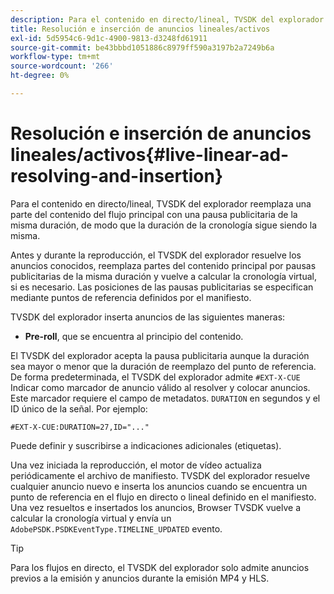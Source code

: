```yaml
---
description: Para el contenido en directo/lineal, TVSDK del explorador reemplaza una parte del contenido del flujo principal con una pausa publicitaria de la misma duración, de modo que la duración de la cronología sigue siendo la misma.
title: Resolución e inserción de anuncios lineales/activos
exl-id: 5d5954c6-9d1c-4900-9813-d3248fd61911
source-git-commit: be43bbbd1051886c8979ff590a3197b2a7249b6a
workflow-type: tm+mt
source-wordcount: '266'
ht-degree: 0%

---
```


# Resolución e inserción de anuncios lineales/activos{#live-linear-ad-resolving-and-insertion}

Para el contenido en directo/lineal, TVSDK del explorador reemplaza una parte del contenido del flujo principal con una pausa publicitaria de la misma duración, de modo que la duración de la cronología sigue siendo la misma.

Antes y durante la reproducción, el TVSDK del explorador resuelve los anuncios conocidos, reemplaza partes del contenido principal por pausas publicitarias de la misma duración y vuelve a calcular la cronología virtual, si es necesario. Las posiciones de las pausas publicitarias se especifican mediante puntos de referencia definidos por el manifiesto.

TVSDK del explorador inserta anuncios de las siguientes maneras:

* **Pre-roll**, que se encuentra al principio del contenido.

El TVSDK del explorador acepta la pausa publicitaria aunque la duración sea mayor o menor que la duración de reemplazo del punto de referencia. De forma predeterminada, el TVSDK del explorador admite `#EXT-X-CUE` Indicar como marcador de anuncio válido al resolver y colocar anuncios. Este marcador requiere el campo de metadatos. `DURATION` en segundos y el ID único de la señal. Por ejemplo:

```
#EXT-X-CUE:DURATION=27,ID="..."
```

Puede definir y suscribirse a indicaciones adicionales (etiquetas).

Una vez iniciada la reproducción, el motor de vídeo actualiza periódicamente el archivo de manifiesto. TVSDK del explorador resuelve cualquier anuncio nuevo e inserta los anuncios cuando se encuentra un punto de referencia en el flujo en directo o lineal definido en el manifiesto. Una vez resueltos e insertados los anuncios, Browser TVSDK vuelve a calcular la cronología virtual y envía un `AdobePSDK.PSDKEventType.TIMELINE_UPDATED` evento.

>[!TIP]
>
>Para los flujos en directo, el TVSDK del explorador solo admite anuncios previos a la emisión y anuncios durante la emisión MP4 y HLS.
